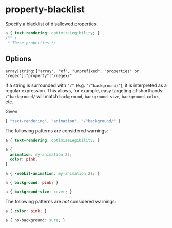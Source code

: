 # property-blacklist

Specify a blacklist of disallowed properties.

```css
a { text-rendering: optimizeLegibility; }
/** ↑
 * These properties */
```

## Options

`array|string`: `["array", "of", "unprefixed", "properties" or "regex"]|"property"|"/regex/"`

If a string is surrounded with `"/"` (e.g. `"/^background/"`), it is interpreted as a regular expression. This allows, for example, easy targeting of shorthands: `/^background/` will match `background`, `background-size`, `background-color`, etc.

Given:

```js
[ "text-rendering", "animation", "/^background/" ]
```

The following patterns are considered warnings:

```css
a { text-rendering: optimizeLegibility; }
```

```css
a {
  animation: my-animation 2s;
  color: pink;
}
```

```css
a { -webkit-animation: my-animation 2s; }
```

```css
a { background: pink; }
```

```css
a { background-size: cover; }
```

The following patterns are *not* considered warnings:

```css
a { color: pink; }
```

```css
a { no-background: sure; }
```

